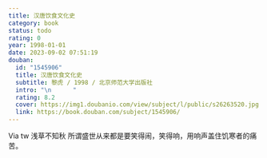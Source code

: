 ```yaml
---
title: 汉唐饮食文化史
category: book
status: todo
rating: 0
year: 1998-01-01
date: 2023-09-02 07:51:19
douban:
  id: "1545906"
  title: 汉唐饮食文化史
  subtitle: 黎虎 / 1998 / 北京师范大学出版社
  intro: "\n      "
  rating: 8.2
  cover: https://img1.doubanio.com/view/subject/l/public/s26263520.jpg
  link: https://book.douban.com/subject/1545906/
---
```


Via tw 浅草不知秋 所谓盛世从来都是要笑得闹，笑得响，用响声盖住饥寒者的痛苦。
